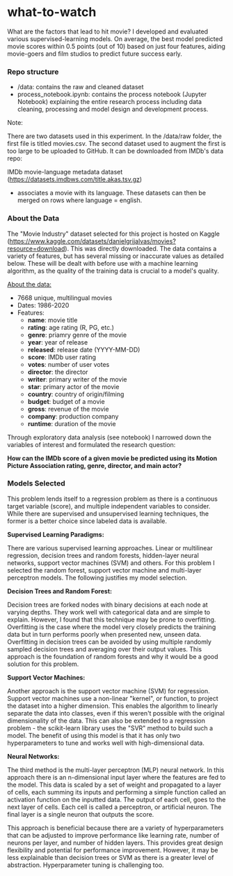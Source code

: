 # what-to-watch
What are the factors that lead to hit movie? I developed and evaluated various supervised-learning models. On average, the best model predicted movie scores within 0.5 points (out of 10) based on just four features, aiding movie-goers and film studios to predict future success early.

### Repo structure

- /data: contains the raw and cleaned dataset
- process_notebook.ipynb: contains the process notebook (Jupyter Notebook) explaining the entire research process including data cleaning, processing and model design and development process. 

Note:

There are two datasets used in this experiment. In the /data/raw folder, the first file is titled movies.csv. The second dataset used to augment the first is too large to be uploaded to GitHub. It can be downloaded from IMDb's data repo:

IMDb movie-language metadata dataset (https://datasets.imdbws.com/title.akas.tsv.gz)
- associates a movie with its language. These datasets can then be merged on rows where language = english. 

### About the Data

The "Movie Industry" dataset selected for this project is hosted on Kaggle (https://www.kaggle.com/datasets/danielgrijalvas/movies?resource=download). This was directly downloaded. The data contains a variety of features, but has several missing or inaccurate values as detailed below. These will be dealt with before use with a machine learning algorithm, as the quality of the training data is crucial to a model's quality.

<u>About the data:</u>
* 7668 unique, multilingual movies 
* Dates: 1986-2020
* Features:
  * **name**: movie title
  * **rating**: age rating (R, PG, etc.)
  * **genre**: priamry genre of the movie
  * **year**: year of release
  * **released**: release date (YYYY-MM-DD)
  * **score**: IMDb user rating
  * **votes**: number of user votes
  * **director**: the director
  * **writer**: primary writer of the movie
  * **star**: primary actor of the movie
  * **country**: country of origin/filming
  * **budget**: budget of a movie
  * **gross**: revenue of the movie
  * **company**: production company
  * **runtime**: duration of the movie


Through exploratory data analysis (see notebook) I narrowed down the variables of interest and formulated the research question:

**How can the IMDb score of a given movie be predicted using its Motion Picture Association rating, genre, director, and main actor?**

### Models Selected

This problem lends itself to a regression problem as there is a continuous target variable (score), and multiple independent variables to consider.  While there are supervised and unsupervised learning techniques, the former is a better choice since labeled data is available. 

**Supervised Learning Paradigms:**

There are various supervised learning approaches. Linear or multilinear regression, decision trees and random forests, hidden-layer neural networks, support vector machines (SVM) and others. For this problem I selected the random forest, support vector machine and multi-layer perceptron models. The following justifies my model selection.

**Decision Trees and Random Forest:**

Decision trees are forked nodes with binary decisions at each node at varying depths. They work well with categorical data and are simple to explain. However, I found that this technique may be prone to overfitting. Overfitting is the case where the model very closely predicts the training data but in turn performs poorly when presented new, unseen data.  Overfitting in decision trees can be avoided by using multiple randomly sampled decision trees and averaging over their output values. This approach is the foundation of random forests and why it would be a good solution for this problem. 

**Support Vector Machines:**

Another approach is the support vector machine (SVM) for regression. Support vector machines use a non-linear "kernel", or function, to project the dataset into a higher dimension. This enables the algorithm to linearly separate the data into classes, even if this weren't possible with the original dimensionality of the data. This can also be extended to a regression problem - the scikit-learn library uses the "SVR" method to build such a model. The benefit of using this model is that it has only two hyperparameters to tune and works well with high-dimensional data.  

**Neural Networks:**

The third method is the multi-layer perceptron (MLP) neural network. In this approach there is an n-dimensional input layer where the features are fed to the model. This data is scaled by a set of weight and propagated to a layer of cells, each summing its inputs and performing a simple function called an activation function on the inputted data. The output of each cell, goes to the next layer of cells. Each cell is called a perceptron, or artificial neuron. The final layer is a single neuron that outputs the score.  

This approach is beneficial because there are a variety of hyperparameters that can be adjusted to improve performance like learning rate, number of neurons per layer, and number of hidden layers. This provides great design flexibility and potential for performance improvement. However, it may be less explainable than decision trees or SVM as there is a greater level of abstraction. Hyperparameter tuning is challenging too. 
